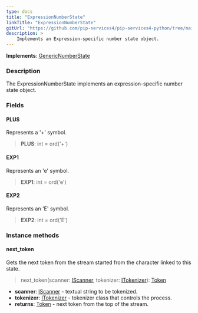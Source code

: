 ```yaml
---
type: docs
title: "ExpressionNumberState"
linkTitle: "ExpressionNumberState"
gitUrl: "https://github.com/pip-services4/pip-services4-python/tree/main/pip-services4-expressions-python"
description: > 
    Implements an Expression-specific number state object.
---
```


**Implements**: [GenericNumberState](../../../tokenizers/generic/generic_number_state)

### Description

The ExpressionNumberState implements an expression-specific number state object.

### Fields

<span class="hide-title-link">

#### PLUS
Represents a '+' symbol.
> **PLUS**: int = ord('+')

#### EXP1
Represents an 'e' symbol.
> **EXP1**: int = ord('e')

#### EXP2
Represents an 'E' symbol.
> **EXP2**: int = ord('E')

</span>

### Instance methods

#### next_token
Gets the next token from the stream started from the character linked to this state.

> next_token(scanner: [IScanner](../../../io/iscanner), tokenizer: [ITokenizer](../../../tokenizers/itokenizer)): [Token](../../../tokenizers/token)

- **scanner**: [IScanner](../../../io/iscanner) - textual string to be tokenized.
- **tokenizer**: [ITokenizer](../../../tokenizers/itokenizer) - tokenizer class that controls the process.
- **returns**: [Token](../../../tokenizers/token) - next token from the top of the stream.
